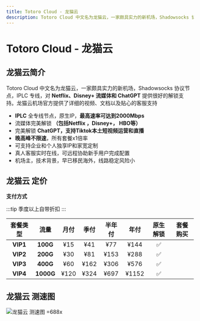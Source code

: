 ```yaml
---
title: Totoro Cloud - 龙猫云
description: Totoro Cloud 中文名为龙猫云，一家颇具实力的新机场，Shadowsocks 协议节点，IPLC 专线，对 Netflix、Disney+ 流媒体和 ChatGPT 提供很好的解锁支持。龙猫云机场官方提供了详细的视频、文档以及贴心的客服支持
---
```


# Totoro Cloud - 龙猫云

<!--@include: ./tip.md-->

<!-- :::tip 龙猫云618购物节大促来了-低至48折起！

- 月付/季度/半年：享受**85**折优惠，优惠码：**`spring85`**

- 年付/2年/3年：享受**8**折优惠，优惠码：**`spring80`**

- 配合优惠码购买3年付即可享受**48**折优惠，非常划算哦

- 每个账号活动周期内只能使用3次优惠码

**活动时间：即日至2025年6月30号23点59分**
:::

<Links
  :items="[
    {
      image: 'https://i.theojs.cn/logo/totoro.webp',
      name: '龙猫云618购物节大促来了-低至48折起！',
      desc: '即日起至2025年6月30号23点59分',
      link: 'https://itheo.top/totoro',
      rel: 'sponsored noreferrer'
    }
  ]"
/> -->

## 龙猫云简介 <Pill image="https://i.theojs.cn/logo/totoro.webp" name="龙猫云官网" link="https://itheo.top/totoro" rel="sponsored noreferrer" />

Totoro Cloud 中文名为龙猫云，一家颇具实力的新机场，Shadowsocks 协议节点，IPLC 专线，对 **Netflix、Disney+ 流媒体和 ChatGPT** 提供很好的解锁支持。龙猫云机场官方提供了详细的视频、文档以及贴心的客服支持

- **IPLC** 全专线节点，原生IP，**最高速率可达到2000Mbps**
- 流媒体完美解锁 **（包括Netflix ，Disney+， HBO等）**
- 完美解锁 **ChatGPT，支持Tiktok本土短视频运营和直播**
- **晚高峰不限速**，所有套餐x1倍率
- 可支持企业和个人独享IP和家宽定制
- 真人客服实时在线，可远程协助新手用户完成配置
- 机场主，技术背景，早已移民海外，线路稳定风险小

## 龙猫云 定价

**支付方式** <pill :icon="{ icon: 'bi:alipay', color: '#1677ff' }" name="支付宝" /><pill :icon="{ icon: 'ri:wechat-pay-fill', color: '#07C160' }" name="微信支付" /><pill icon="cryptocurrency-color:usdt" name="USDT" />

:::tip
季度以上自带折扣
:::

| 套餐类型 |   流量    | 月付 | 季付 | 半年付 | 年付  | 原生解锁 |                                                     套餐购买                                                      |
| :------: | :-------: | :--: | :--: | :----: | :---: | :------: | :---------------------------------------------------------------------------------------------------------------: |
| **VIP1** | **100G**  | ¥15  | ¥41  |  ¥77   | ¥144  |    ✅    | <Pill icon="mdi:arrow-right-circle" name="立即购买" link="https://itheo.top/totoro" rel="sponsored noreferrer" /> |
| **VIP2** | **200G**  | ¥30  | ¥81  |  ¥153  | ¥288  |    ✅    | <Pill icon="mdi:arrow-right-circle" name="立即购买" link="https://itheo.top/totoro" rel="sponsored noreferrer" /> |
| **VIP3** | **400G**  | ¥60  | ¥162 |  ¥306  | ¥576  |    ✅    | <Pill icon="mdi:arrow-right-circle" name="立即购买" link="https://itheo.top/totoro" rel="sponsored noreferrer" /> |
| **VIP4** | **1000G** | ¥120 | ¥324 |  ¥697  | ¥1152 |    ✅    | <Pill icon="mdi:arrow-right-circle" name="立即购买" link="https://itheo.top/totoro" rel="sponsored noreferrer" /> |

## 龙猫云 测速图

![龙猫云 测速图 =688x](https://i.theojs.cn/airport/totoro.webp)
